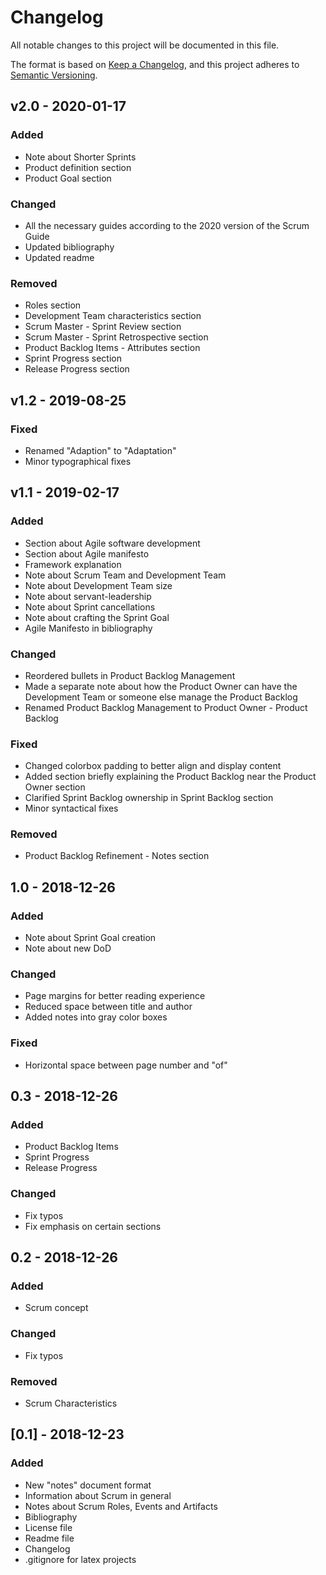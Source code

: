 # Changelog
All notable changes to this project will be documented in this file.

The format is based on [Keep a Changelog](https://keepachangelog.com/en/1.0.0/),
and this project adheres to [Semantic Versioning](https://semver.org/spec/v2.0.0.html).

## v2.0 - 2020-01-17

### Added
- Note about Shorter Sprints
- Product definition section
- Product Goal section

### Changed
- All the necessary guides according to the 2020 version of the Scrum Guide
- Updated bibliography
- Updated readme

### Removed
- Roles section
- Development Team characteristics section
- Scrum Master - Sprint Review section
- Scrum Master - Sprint Retrospective section
- Product Backlog Items - Attributes section
- Sprint Progress section
- Release Progress section

## v1.2 - 2019-08-25

### Fixed
- Renamed "Adaption" to "Adaptation"
- Minor typographical fixes

## v1.1 - 2019-02-17
### Added
- Section about Agile software development
- Section about Agile manifesto
- Framework explanation
- Note about Scrum Team and Development Team
- Note about Development Team size
- Note about servant-leadership
- Note about Sprint cancellations
- Note about crafting the Sprint Goal
- Agile Manifesto in bibliography

### Changed
- Reordered bullets in Product Backlog Management
- Made a separate note about how the Product Owner can have the Development Team or someone else manage the Product Backlog
- Renamed Product Backlog Management to Product Owner - Product Backlog

### Fixed
- Changed colorbox padding to better align and display content
- Added section briefly explaining the Product Backlog near the Product Owner section
- Clarified Sprint Backlog ownership in Sprint Backlog section
- Minor syntactical fixes

### Removed
- Product Backlog Refinement - Notes section

## 1.0 - 2018-12-26
### Added
- Note about Sprint Goal creation
- Note about new DoD

### Changed
- Page margins for better reading experience
- Reduced space between title and author
- Added notes into gray color boxes

### Fixed
- Horizontal space between page number and "of"

## 0.3 - 2018-12-26
### Added
- Product Backlog Items 
- Sprint Progress
- Release Progress

### Changed
- Fix typos
- Fix emphasis on certain sections

## 0.2 - 2018-12-26
### Added
- Scrum concept

### Changed
- Fix typos

### Removed
- Scrum Characteristics


## [0.1] - 2018-12-23
### Added
- New "notes" document format
- Information about Scrum in general
- Notes about Scrum Roles, Events and Artifacts
- Bibliography
- License file
- Readme file
- Changelog
- .gitignore for latex projects